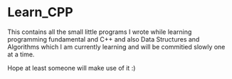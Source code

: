 # Learn_CPP
This contains all the small little programs I wrote while learning programming fundamental and C++ and also Data Structures and Algorithms which I am currently learning and will be commitied slowly one at a time.

Hope at least someone will make use of it :)
